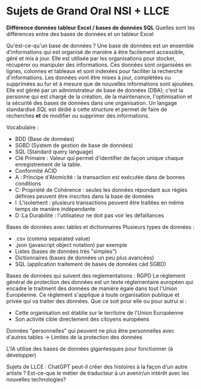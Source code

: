 # Sujets de Grand Oral NSI + LLCE

**Différence données tableur Excel / bases de données SQL**
Quelles sont les différences entre des bases de données et un tableur Excel

Qu'est-ce-qu'un base de données ?
Une base de données est un ensemble d'informations qui est organisé de manière à être facilement accessible, géré et mis à jour. Elle est utilisée par les organisations pour stocker, récupérer ou manipuler des informations.
Ces données sont organisées en lignes, colonnes et tableaux et sont indexées pour faciliter la recherche d'informations. Les données vont être mises à jour, complétées ou supprimées au fur et à mesure que de nouvelles informations sont ajoutées. Elle est gérée par un administrateur de base de données (DBA); c'est la personne qui est chargé de la création, de la maintenance, l'optimisation et la sécurité des bases de données dans une organisation. Un langage standardisé *SQL* est dédié à cette structure et permet de faire de recherches **et** de modifier *ou* supprimer des informations.

Vocabulaire :
- BDD (Base de données)
- SGBD (System de gestion de base de données)
- SQL (Standard query language)
- Clé Primaire : Valeur qui permet d'identifier de façon unique chaque enregistrement de la table.
- Conformité ACID 
- A : Principe d'Atomicité : la transaction est exécutée dans de bonnes conditions
- C: Propriété de Cohérence : seules les données répondant aux règles définies peuvent être inscrites dans la base de données
- I :L'isolement : plusieurs transactions peuvent être traitées en même temps de manière indépendante
- D :La Durabilité : l'utilisateur ne doit pas voir les défaillances



Bases de données avec tables et dictionnaires
Plusieurs types de données : 
- .csv (comma separated value) 
- .json (javascript object notation) par exemple
- Listes (bases de données très "simples")
- Dictionnaires (bases de données un peu plus avancées)
- SQL (application traitement de bases de données càd SGBD)

Bases de données qui suivent des reglementations : RGPD 
Le règlement général de protection des données est un texte réglementaire européen qui encadre le traitment des données de manière égale dans tout l'Union Européenne.
Ce règlement s'applique à toute organisation publique et privée qui va traiter des données. Que ce soit pour elle ou pour autrui si :
- Cette organisation est établie sur le territoire de l'Union Européenne
- Son activité cible directement des citoyens européens

Données "personnelles" qui peuvent ne plus être personnelles avec d'autres tables 
    -> Limites de la protection des données

L'IA utilise des bases de données gigantesques pour fonctionner (à développer)

Sujets de LLCE :
ChatGPT peut-il créer des histoires à la façon d'un autre artiste ?
Est-ce-que le métier de traducteur à un avenir/un intérêt avec les nouvelles technologies? 
